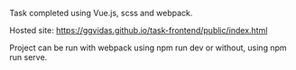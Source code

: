 Task completed using Vue.js, scss and webpack.

Hosted site: https://ggvidas.github.io/task-frontend/public/index.html

Project can be run with webpack using npm run dev or without, using npm run serve.
